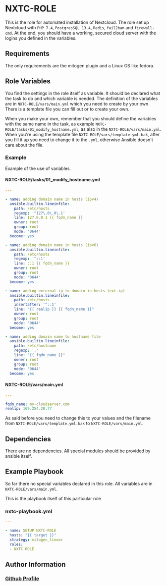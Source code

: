 # NXTC-ROLE

This is the role for automated installation of Nextcloud. The role set up Nextcloud with `PHP 7.4`, `PostgresSQL 13.4`, `Redis`,
`fail2ban` and `firewall-cmd`. At the end, you should have a working, secured cloud server with the logins you defined in the variables.

## Requirements

The only requirements are the mitogen plugin and a Linux OS like fedora.

## Role Variables

You find the settings in the role itself as variable. It should be declared what the task to do and which variable is needed.
The definition of the variables are in `NXTC-ROLE/vars/main.yml` which you need to create by your own.
There is a template file you can fill out or to create your own.

When you make your own, remember that you should define the variables with the same
name in the task, as example `NXTC-ROLE/tasks/01_modify_hostname.yml`, as also in the `NXTC-ROLE/vars/main.yml`. When you're using the
template file `NXTC-ROLE/vars/template.yml.bak`, after you fill it up you need to change it to the `.yml`, otherwise Ansible doesn't
care about the file.

### Example

Example of the use of variables.

#### NXTC-ROLE/tasks/01_modify_hostname.yml

```yml
---

- name: adding domain name in hosts (ipv4)
  ansible.builtin.lineinfile:
    path: /etc/hosts
    regexp: '^127\.0\.0\.1'
    line: 127.0.0.1 {{ fqdn_name }}
    owner: root
    group: root
    mode: '0644'
  become: yes

- name: adding domain name in hosts (ipv6)
  ansible.builtin.lineinfile:
    path: /etc/hosts
    regexp: '^::1'
    line: ::1 {{ fqdn_name }}
    owner: root
    group: root
    mode: '0644'
  become: yes

- name: adding external ip to domain in hosts (ext.ip)
  ansible.builtin.lineinfile:
    path: /etc/hosts
    insertafter: '^::1'
    line: "{{ realip }} {{ fqdn_name }}"
    owner: root
    group: root
    mode: '0644'
  become: yes

- name: adding domain name to hostname file
  ansible.builtin.lineinfile:
    path: /etc/hostname
    regexp: '.'
    line: "{{ fqdn_name }}"
    owner: root
    group: root
    mode: '0644'
  become: yes
```

#### NXTC-ROLE/vars/main.yml

```yml
---

fqdn_name: my-cloudserver.com
realip: 169.254.20.77
```

As said before you need to change this to your values and the filename from `NXTC-ROLE/vars/template.yml.bak` to `NXTC-ROLE/vars/main.yml`.

## Dependencies

There are no dependencies. All special modules should be provided by ansible itself.

## Example Playbook

So far there no special variables declared in this role. All variables are in `NXTC-ROLE/vars/main.yml`.

This is the playbook itself of this particular role

### nxtc-playbook.yml

```yml
---

- name: SETUP NXTC-ROLE
  hosts: "{{ target }}"
  strategy: mitogen_linear
  roles:
  - NXTC-ROLE
```

## Author Information

### [Github Profile](https://github.com/lxwulf)

